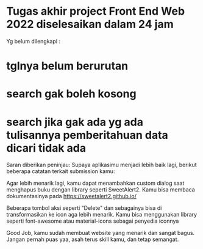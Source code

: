 # Tugas akhir project Front End Web 2022 diselesaikan dalam 24 jam

Yg belum dilengkapi :
# tglnya belum berurutan
# search gak boleh kosong
# search jika gak ada yg ada tulisannya  pemberitahuan  data dicari tidak ada

Saran diberikan peninjau:
Supaya aplikasimu menjadi lebih baik lagi, berikut beberapa catatan terkait submission kamu:

Agar lebih menarik lagi, kamu dapat menambahkan custom dialog saat menghapus buku dengan library seperti SweetAlert2. Kamu bisa 
membaca dokumentasinya pada https://sweetalert2.github.io/

Beberapa tombol aksi seperti "Delete" dan sebagainya bisa di 
transformasikan ke icon aga lebih menarik. 
Kamu bisa menggunakan library seperti font-awesome atau material-icons sebagai penyedia iconnya

Good Job, kamu sudah membuat website yang menarik dan sangat bagus. 
Jangan pernah puas yaa, asah terus skill kamu, dan tetap semangat.
